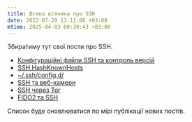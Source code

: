 ```yaml
---
title: Всяка всячина про SSH
date: 2022-07-20 13:11:08 +03:00
mtime: 2025-04-03 00:39:43 +03:00
---
```


Збира́тиму тут свої пости про SSH.

 - [Конфігураційні файли SSH та контроль версій](/2022/07/20/ssh-config-repo.html)
 - [SSH HashKnownHosts](/2022/07/26/ssh-hashknownhosts.html)
 - [~/.ssh/config.d/](/2022/08/04/ssh-config-d.html)
 - [SSH та веб-камери](/2022/08/05/ssh-webcam.html)
 - [SSH через Tor](/2022/08/06/ssh-over-tor.html)
 - [FIDO2 та SSH](/2025/04/03/fido2-ta-ssh.html)

Список буде оновлюватися по мірі публікації нових пості́в.
